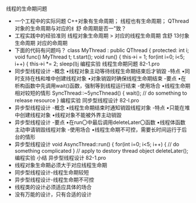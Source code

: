 线程的生命期问题
-  一个工程中的实际冋题
C++对象有生命周期；
线程也有生命周期；
QThread对象的生命周期与对应的纟舒 命周期是否一"致？
- 工程实践中的经验准则
线程对象生命周期 > 对应的线程生命周期
含舒 13付象生命周期
对应的命周期
- 下面的代码有问题吗？
class MyThread : public QThread {
protected:
int i;
void func()
MyThread t;
t.start();
void run() {
this->i = 1;
for(int i=0; i<5; i++) {
this->i *= 2;
sleep(l)j
编程实验 线程生命期冋题 82-1.pro
- 同步型线程设计
-概念
•线程对象主动等待线程生命期结束后才销毀
-特点
•同时支持在栈和堆中创建线程对象
•对象销毀时确保线程生命期结束
-要点
•在析构函数中先调用wait()函数，强制等到线程运行结束
-使用场合
•线程生命期相对较短的情形
SyncThread::~5yncThnead()
{
wait();
// do something to release resource
}
编程实验 同步型线程设计 82-l.pro
- 异步型线程设计
-概念
•线程生命期结束时通知销毀线程对象
-特点
•只能在堆中创建线程对象
•线程对象不能被外界主动销毀
- 异步型线程设计
-要点
•在run〇中最后调用deleteLater〇函数
•线程体函数主动申请销毀线程对象
-使用场合
•线程生命期不可控，需要长时间运行于后台的情形
- 异步型线程设计
void AsyncThread::run()
{
for(int i=0; i<5; i++)
{
// do something complicated
}
// apply to destory thread object
deleteLater();
编程实验
小结
异步型线程设计 82-1.pro
- 线程对象生命期必须大于对应线程生命期
- 同步型线程设计-线程生命期较短
- 异步型线程设计-线程生命期不可控
- 线程类的设计必须适应具体的场合
- 没有万能的设计，只有合适的设计